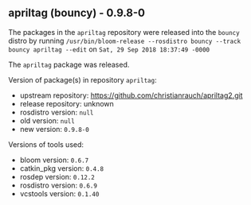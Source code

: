 ## apriltag (bouncy) - 0.9.8-0

The packages in the `apriltag` repository were released into the `bouncy` distro by running `/usr/bin/bloom-release --rosdistro bouncy --track bouncy apriltag --edit` on `Sat, 29 Sep 2018 18:37:49 -0000`

The `apriltag` package was released.

Version of package(s) in repository `apriltag`:

- upstream repository: https://github.com/christianrauch/apriltag2.git
- release repository: unknown
- rosdistro version: `null`
- old version: `null`
- new version: `0.9.8-0`

Versions of tools used:

- bloom version: `0.6.7`
- catkin_pkg version: `0.4.8`
- rosdep version: `0.12.2`
- rosdistro version: `0.6.9`
- vcstools version: `0.1.40`


